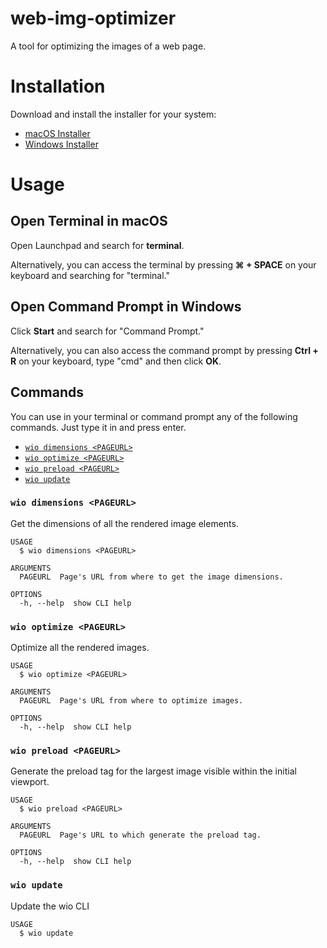 web-img-optimizer
================

A tool for optimizing the images of a web page.

# Installation

Download and install the installer for your system:

- [macOS Installer](https://github.com/IGassmann/web-img-optimizer/releases/download/latest/wio-v0.5.0.pkg)
- [Windows Installer](https://github.com/IGassmann/web-img-optimizer/releases/latest/download/wio-v0.5.0-x64.exe)

# Usage

## Open Terminal in macOS

Open Launchpad and search for **terminal**.

Alternatively, you can access the terminal by pressing **⌘ + SPACE** on your keyboard and 
searching for
"terminal."

## Open Command Prompt in Windows

Click **Start** and search for "Command Prompt."

Alternatively, you can also access the command prompt by pressing **Ctrl + R** on your keyboard, 
type "cmd" and then click **OK**.


## Commands

You can use in your terminal or command prompt any of the following commands. Just type it in and 
press enter.

<!-- commands -->
* [`wio dimensions <PAGEURL>`](#wio-dimensions-pageurl)
* [`wio optimize <PAGEURL>`](#wio-optimize-pageurl)
* [`wio preload <PAGEURL>`](#wio-preload-pageurl)
* [`wio update`](#wio-update-channel)

### `wio dimensions <PAGEURL>`

Get the dimensions of all the rendered image elements.

```
USAGE
  $ wio dimensions <PAGEURL>

ARGUMENTS
  PAGEURL  Page's URL from where to get the image dimensions.

OPTIONS
  -h, --help  show CLI help
```

### `wio optimize <PAGEURL>`

Optimize all the rendered images.

```
USAGE
  $ wio optimize <PAGEURL>

ARGUMENTS
  PAGEURL  Page's URL from where to optimize images.

OPTIONS
  -h, --help  show CLI help
```

### `wio preload <PAGEURL>`

Generate the preload tag for the largest image visible within the initial viewport.

```
USAGE
  $ wio preload <PAGEURL>

ARGUMENTS
  PAGEURL  Page's URL to which generate the preload tag.

OPTIONS
  -h, --help  show CLI help
```

### `wio update`

Update the wio CLI

```
USAGE
  $ wio update
```
